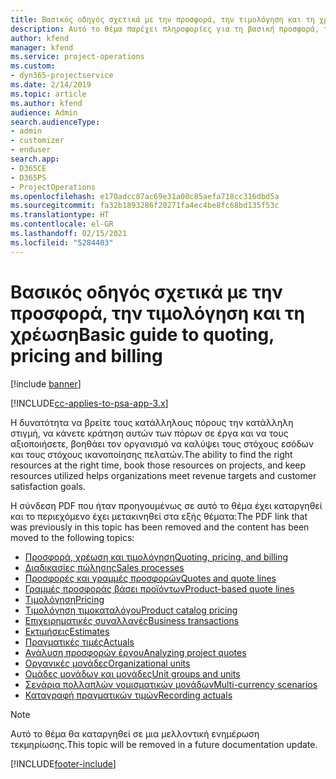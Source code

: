 ```yaml
---
title: Βασικός οδηγός σχετικά με την προσφορά, την τιμολόγηση και τη χρέωση
description: Αυτό το θέμα παρέχει πληροφορίες για τη βασική προσφορά, τη χρέωση και την τιμολόγηση στο Project Service Automation.
author: kfend
manager: kfend
ms.service: project-operations
ms.custom:
- dyn365-projectservice
ms.date: 2/14/2019
ms.topic: article
ms.author: kfend
audience: Admin
search.audienceType:
- admin
- customizer
- enduser
search.app:
- D365CE
- D365PS
- ProjectOperations
ms.openlocfilehash: e170adcc87ac69e31a00c85aefa718cc316dbd5a
ms.sourcegitcommit: fa32b1893286f20271fa4ec4be8fc68bd135f53c
ms.translationtype: HT
ms.contentlocale: el-GR
ms.lasthandoff: 02/15/2021
ms.locfileid: "5284403"
---
```

# <a name="basic-guide-to-quoting-pricing-and-billing"></a><span data-ttu-id="fe6ba-103">Βασικός οδηγός σχετικά με την προσφορά, την τιμολόγηση και τη χρέωση</span><span class="sxs-lookup"><span data-stu-id="fe6ba-103">Basic guide to quoting, pricing and billing</span></span>

[!include [banner](../../includes/psa-now-project-operations.md)]

[!INCLUDE[cc-applies-to-psa-app-3.x](../../includes/cc-applies-to-psa-app-3x.md)]

<span data-ttu-id="fe6ba-104">Η δυνατότητα να βρείτε τους κατάλληλους πόρους την κατάλληλη στιγμή, να κάνετε κράτηση αυτών των πόρων σε έργα και να τους αξιοποιήσετε, βοηθάει τον οργανισμό να καλύψει τους στόχους εσόδων και τους στόχους ικανοποίησης πελατών.</span><span class="sxs-lookup"><span data-stu-id="fe6ba-104">The ability to find the right resources at the right time, book those resources on projects, and keep resources utilized helps organizations meet revenue targets and customer satisfaction goals.</span></span> 

<span data-ttu-id="fe6ba-105">Η σύνδεση PDF που ήταν προηγουμένως σε αυτό το θέμα έχει καταργηθεί και το περιεχόμενο έχει μετακινηθεί στα εξής θέματα:</span><span class="sxs-lookup"><span data-stu-id="fe6ba-105">The PDF link that was previously in this topic has been removed and the content has been moved to the following topics:</span></span>

- [<span data-ttu-id="fe6ba-106">Προσφορά, χρέωση και τιμολόγηση</span><span class="sxs-lookup"><span data-stu-id="fe6ba-106">Quoting, pricing, and billing</span></span>](../quote-bill-price.md)
- [<span data-ttu-id="fe6ba-107">Διαδικασίες πώλησης</span><span class="sxs-lookup"><span data-stu-id="fe6ba-107">Sales processes</span></span>](../basic-sales-process.md)
- [<span data-ttu-id="fe6ba-108">Προσφορές και γραμμές προσφορών</span><span class="sxs-lookup"><span data-stu-id="fe6ba-108">Quotes and quote lines</span></span>](../basic-quote-lines.md)
- [<span data-ttu-id="fe6ba-109">Γραμμές προσφοράς βάσει προϊόντων</span><span class="sxs-lookup"><span data-stu-id="fe6ba-109">Product-based quote lines</span></span>](../product-based-quote-lines.md)
- [<span data-ttu-id="fe6ba-110">Τιμολόγηση</span><span class="sxs-lookup"><span data-stu-id="fe6ba-110">Pricing</span></span>](../basic-pricing.md)
- [<span data-ttu-id="fe6ba-111">Τιμολόγηση τιμοκαταλόγου</span><span class="sxs-lookup"><span data-stu-id="fe6ba-111">Product catalog pricing</span></span>](../product-catalog-pricing.md)
- [<span data-ttu-id="fe6ba-112">Επιχειρηματικές συναλλαγές</span><span class="sxs-lookup"><span data-stu-id="fe6ba-112">Business transactions</span></span>](../basic-business-transactions.md)
- [<span data-ttu-id="fe6ba-113">Εκτιμήσεις</span><span class="sxs-lookup"><span data-stu-id="fe6ba-113">Estimates</span></span>](../estimates.md)
- [<span data-ttu-id="fe6ba-114">Πραγματικές τιμές</span><span class="sxs-lookup"><span data-stu-id="fe6ba-114">Actuals</span></span>](../actuals.md)
- [<span data-ttu-id="fe6ba-115">Ανάλυση προσφορών έργου</span><span class="sxs-lookup"><span data-stu-id="fe6ba-115">Analyzing project quotes</span></span>](../basic-analyzing-quotes.md)
- [<span data-ttu-id="fe6ba-116">Οργανικές μονάδες</span><span class="sxs-lookup"><span data-stu-id="fe6ba-116">Organizational units</span></span>](../advanced-organizational.md)
- [<span data-ttu-id="fe6ba-117">Ομάδες μονάδων και μονάδες</span><span class="sxs-lookup"><span data-stu-id="fe6ba-117">Unit groups and units</span></span>](../advanced-units.md)
- [<span data-ttu-id="fe6ba-118">Σενάρια πολλαπλών νομισματικών μονάδων</span><span class="sxs-lookup"><span data-stu-id="fe6ba-118">Multi-currency scenarios</span></span>](../advanced-currency.md)
- [<span data-ttu-id="fe6ba-119">Καταγραφή πραγματικών τιμών</span><span class="sxs-lookup"><span data-stu-id="fe6ba-119">Recording actuals</span></span>](../advanced-actuals.md)

> [!NOTE]
> <span data-ttu-id="fe6ba-120">Αυτό το θέμα θα καταργηθεί σε μια μελλοντική ενημέρωση τεκμηρίωσης.</span><span class="sxs-lookup"><span data-stu-id="fe6ba-120">This topic will be removed in a future documentation update.</span></span> 


[!INCLUDE[footer-include](../../includes/footer-banner.md)]